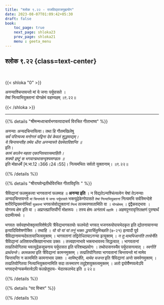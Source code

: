 ```yaml
---
title: "श्लोक ९.२२ - राजविद्यराजगुह्ययोग"
date: 2023-08-07T01:09:42+05:30
draft: false
book:
    toc_page: true
    next_page: shloka23
    prev_page: shloka21
    menu : geeta_menu
---
```




## श्लोक ९.२२ {class=text-center}

<br/>

{{< shloka  "0"  >}}

अनन्याश्चिन्तयन्तो मां ये जनाः पर्युपासते ।   
तेषां नित्याभियुक्तानां योगक्षेमं वहाम्यहम् ॥९.२२॥

{{< /shloka >}}

---


{{% details "श्रीमन्मध्वाचार्यभगवत्पादाचर्य विरचित  गीताभाष्य" %}}

अनन्याः अन्यदचिन्तयित्वा। तथा हि गौतमखिलेषु   
*सर्वं परित्यज्य मनोगतं यद्विना देवं केवलं शुद्धमाद्यम्।*  
*ये चिन्तयन्तीह तमेव धीरा अनन्यास्ते देवमेवाविशन्ति ॥*  
इति।   
*कामं कालेन महता एकान्तित्वात्समाहितैः।*   
*शक्यो द्रष्टुं स भगवान्प्रभासन्दृश्यमण्डलः ॥*  
इति मोक्षधर्मे [म.भा.12।366।24।55]। नित्यमभितः सर्वतो युक्तानाम्।  ॥९.२२॥

{{% /details %}}



{{% details "श्रीराघवेन्द्रतीर्थविरचित गीताविवृत्तिः " %}}


त्रैविद्यानां फलमुकत्वा भागवतानां फलमाह ॥ 
**अनन्या इति** । न
विद्यतेऽन्यश्चिंत्यत्वेन येषां तेऽनन्याः 
अन्यदचिन्तयन्तो `मां` `चिन्तयंतो` 
`ये` `जनाः` `पर्युपासते` भक्त्युद्रेकेणोपासते `तेषां` 
`नित्याभियुक्तानां` नित्यमभि
सर्वस्मिन्देशे शरीरेन्द्रियमनोभिर्वा `युक्तानां` 
भगवत्सेवोद्युक्तानां  `नित्यं` तत्स्मरणवतामिति वा । 
`योगक्षेमम्‌` । द्वंद्वैकवद्भावः । योगस्य क्षेम
इति वा । अप्राप्तप्राप्तिर्योगो मोक्षरूपः । तस्य 
क्षेमः अनंतत्वं `वहामि` ।
अहमपुनरावृत्तिलक्षणं पुरुषार्थं ददामीत्यर्थः ।  

भगवतः सर्वयज्ञभोक्तृत्वाविशेषेऽपि त्रैविद्यभागवतयोः 
फलभेदो भगवत् भजनरूपोपायभेदकृत इति 
द्योतनायानन्या इत्यादिविशेषणोक्तिः । तथाहि । 
*यो यो यां यां तनुं भक्तः द्धयार्चितुमिच्छति* (७-२१) 
इत्यादौ पूर्व त्रैविद्यानामन्यदेवतायाजित्वमुक्तम्‌ । 
भागवतानां तद्विरोधितयाऽनन्या इत्युक्तम्‌ । 
*न तु मामभिजानंति तत्त्वेने*ति त्रैविद्यानां
अतिशयभक्तिज्ञानाभाव उक्तः । तत्त्वज्ञानाभावे 
भक्त्यभावस्य सिद्धत्वात्‌ । भागवतानां तत्प्रतियोगितया 
भवत्युद्रेकसूचनाय पर्युपासत इति परिशब्दप्रयोगः । 
तथोपासनस्यैव पर्युपासनत्वात्‌ । 
*स्वर्गतिं प्रार्थयन्ते*। *कामकामा* इति त्रैविद्यानां 
कामनमुक्तम्‌ । तत्प्रतियोगितया भागवतानां 
चिन्तयन्तो मां मामेव चिन्तयन्ति न काममिति कामनाभाव 
उक्तः । *मामिष्ट्वे*ति, *मामेव यजन्त* इति 
त्रैविद्यानां अन्ते समर्पणमुक्तम्‌ । तत्प्रतियोगितया 
नित्याभियुक्तानामिति सदा तत्स्मारण 
तदुद्देशयुक्तत्वमुक्तम्‌ । अतो 
द्वयोर्वैष्णवत्वेऽपि भगवद्भोग्यकर्मवत्त्वेऽपि 
फलहेतूपाय- भेदात्फलभेद इति ॥ २२॥

{{% /details %}}



{{% details "पद विचार" %}}


{{% /details %}}
